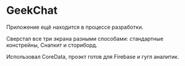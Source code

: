 # GeekChat

Приложение ещё находится в процессе разработки.

Сверстал все три экрана разными способами: стандартные констрейны, Снапкит и сториборд. 

Использовал CoreData, проэкт готов для Firebase и гугл аналитик. 
